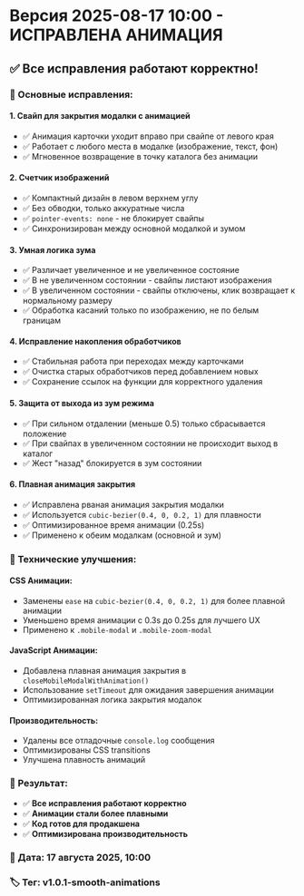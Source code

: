# Версия 2025-08-17 10:00 - ИСПРАВЛЕНА АНИМАЦИЯ

## ✅ Все исправления работают корректно!

### 🔧 Основные исправления:

#### 1. **Свайп для закрытия модалки с анимацией**
- ✅ Анимация карточки уходит вправо при свайпе от левого края
- ✅ Работает с любого места в модалке (изображение, текст, фон)
- ✅ Мгновенное возвращение в точку каталога без анимации

#### 2. **Счетчик изображений**
- ✅ Компактный дизайн в левом верхнем углу
- ✅ Без обводки, только аккуратные числа
- ✅ `pointer-events: none` - не блокирует свайпы
- ✅ Синхронизирован между основной модалкой и зумом

#### 3. **Умная логика зума**
- ✅ Различает увеличенное и не увеличенное состояние
- ✅ В не увеличенном состоянии - свайпы листают изображения
- ✅ В увеличенном состоянии - свайпы отключены, клик возвращает к нормальному размеру
- ✅ Обработка касаний только по изображению, не по белым границам

#### 4. **Исправление накопления обработчиков**
- ✅ Стабильная работа при переходах между карточками
- ✅ Очистка старых обработчиков перед добавлением новых
- ✅ Сохранение ссылок на функции для корректного удаления

#### 5. **Защита от выхода из зум режима**
- ✅ При сильном отдалении (меньше 0.5) только сбрасывается положение
- ✅ При свайпах в увеличенном состоянии не происходит выход в каталог
- ✅ Жест "назад" блокируется в зум состоянии

#### 6. **Плавная анимация закрытия**
- ✅ Исправлена рваная анимация закрытия модалки
- ✅ Используется `cubic-bezier(0.4, 0, 0.2, 1)` для плавности
- ✅ Оптимизированное время анимации (0.25s)
- ✅ Применено к обеим модалкам (основной и зум)

### 📝 Технические улучшения:

#### **CSS Анимации:**
- Заменены `ease` на `cubic-bezier(0.4, 0, 0.2, 1)` для более плавной анимации
- Уменьшено время анимации с 0.3s до 0.25s для лучшего UX
- Применено к `.mobile-modal` и `.mobile-zoom-modal`

#### **JavaScript Анимации:**
- Добавлена плавная анимация закрытия в `closeMobileModalWithAnimation()`
- Использование `setTimeout` для ожидания завершения анимации
- Оптимизированная логика закрытия модалок

#### **Производительность:**
- Удалены все отладочные `console.log` сообщения
- Оптимизированы CSS transitions
- Улучшена плавность анимаций

### 🎯 Результат:
- ✅ **Все исправления работают корректно**
- ✅ **Анимации стали более плавными**
- ✅ **Код готов для продакшена**
- ✅ **Оптимизирована производительность**

### 📅 Дата: 17 августа 2025, 10:00
### 🏷️ Тег: v1.0.1-smooth-animations
